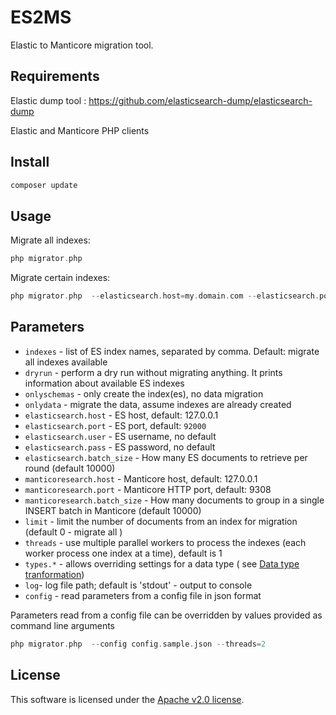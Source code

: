ES2MS
===========

Elastic to Manticore migration tool.

Requirements
------------

Elastic dump tool : https://github.com/elasticsearch-dump/elasticsearch-dump

Elastic and Manticore PHP clients

Install
-------

```bash
composer update
```


Usage
-----

Migrate all indexes:
```php
php migrator.php
```
Migrate certain indexes:
```php
php migrator.php  --elasticsearch.host=my.domain.com --elasticsearch.port=9200 --indexes=index1,index2
```

Parameters
----------
* `indexes` - list of ES index names, separated by comma. Default:  migrate all indexes available
* `dryrun` - perform a dry run without migrating anything. It prints information about available ES indexes
* `onlyschemas` - only create the index(es), no data migration
* `onlydata` - migrate the data, assume indexes are already created
* `elasticsearch.host` - ES host, default: 127.0.0.1
* `elasticsearch.port` - ES port, default: `92000`
* `elasticsearch.user` - ES username, no default 
* `elasticsearch.pass` - ES password, no default
* `elasticsearch.batch_size` - How many ES documents to retrieve per round (default 10000)  
* `manticoresearch.host` - Manticore host, default: 127.0.0.1
* `manticoresearch.port` - Manticore HTTP port, default: 9308
* `manticoresearch.batch_size` - How many documents to group in a single INSERT batch in Manticore (default 10000)
* `limit` - limit the number of documents from an index for migration (default 0 - migrate all )
* `threads` -  use multiple parallel workers to process the indexes (each worker process one index at a time), default is 1
* `types.*` - allows overriding settings for a data type ( see [Data type tranformation](docs/Data_type_transformation.md))
* `log`- log file path; default is 'stdout' - output to console
* `config` - read parameters from a config file in json format

Parameters read from a config file can be overridden by values provided as command line arguments

```php
php migrator.php  --config config.sample.json --threads=2
```

License
-------
This software is licensed under the [Apache v2.0 license](LICENSE).
